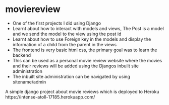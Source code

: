 # moviereview
<ul>
  <li>One of the first projects I did using Django</li>
    <li>Learnt about how to interact with models and views, The Post is a model and we send the model to the view using the post id</li>
    <li>Learnt about how to use Foreign key in the models and display the information of a child from the parent in the views</li>
    <li>The frontend is very basic html css, the primary goal was to learn the backend</li>
    <li>This can be used as a personal  movie review website where the movies and their reviews will be added using the Djangos inbuilt site administration</li>
    <li>The inbuilt site administration can be navigated by using sitename/admin</li>
  </ul>
A simple django project about movie reviews which is deployed to Heroku https://intense-atoll-17185.herokuapp.com/


